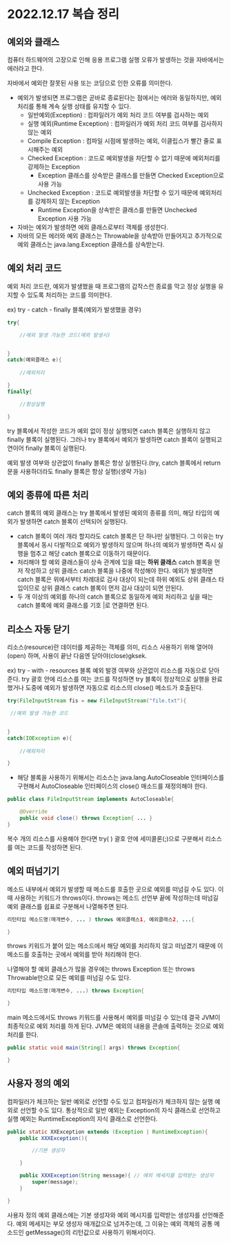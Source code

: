 # 2022.12.17 복습 정리

## 예외와 클래스
컴퓨터 하드웨어의 고장으로 인해 응용 프로그램 실행 오류가 발생하는 것을 자바에서는 에러라고 한다.

자바에서 예외란 잘못된 사용 또는 코딩으로 인한 오류를 의미한다.

-   예외가 발생되면 프로그램은 곧바로 종료된다는 점에서는 에러와 동일하지만, 예외 처리를 통해 계속 실행 상태를 유지할 수 있다.
    - 일반예외(Exception) : 컴파일러가 예외 처리 코드 여부를 검사하는 예외
    - 실행 예외(Runtime Exception) : 컴파일러가 예외 처리 코드 여부를 검사하지 않는 예외
    - Compile Exception : 컴파일 시점에 발생하는 예외, 이클립스가 빨간 줄로 표시해주는 예외
    - Checked Exception : 코드로 예외발생을 차단할 수 없기 때문에 예외처리를 강제하는 Exception
      - Exception 클래스를 상속받은 클래스를 만들면 Checked Exception으로 사용 가능
    - Unchecked Exception : 코드로 예외발생을 차단할 수 있기 때문에 예외처리를 강제하지 않는 Exception
        - Runtime Exception을 상속받은 클래스를 만들면 Unchecked Exception 사용 가능
- 자바는 예외가 발생하면 에외 클래스로부터 객체를 생성한다.
- 자바의 모든 에러와 예외 클래스는 Throwable을 상속받아 만들어지고 추가적으로 예외 클래스는 java.lang.Exception 클래스를 상속받는다.

## 예외 처리 코드 
예외 처리  코드란, 예외가 발생했을 때 프로그램의 갑작스런 종료를 막고 정상 실행을 유지할 수 있도록 처리하는 코드를 의미한다.

ex) try - catch - finally 블록(예외가 발생했을 경우)
```Java
try{

    //예외 발생 가능한 코드(예외 발생시)


}
catch(예외클래스 e){
    
    //예외처리

}
finally{

    //항상실행

}

```

try 블록에서 작성한 코드가 예외 없이 정상 실행되면 catch 블록은 실행하지 않고 finally 블록이 실행된다. 그러나 try 블록에서 예외가 발생하면 catch 블록이 실행되고 연이어 finally 블록이 실행된다. 

예외 발생 여부와 상관없이 finally 블록은 항상 실행된다.(try, catch 블록에서 return문을 사용하더라도 finally 블록은 항상 실행)(생략 가능)


## 예외 종류에 따른 처리 
catch 블록의 예외 클래스는 try 블록에서 발생된 예외의 종류를 의미, 해당 타입의 예외가 발생하면 catch 블록이 선택되어 실행된다.
- catch 블록이 여러 개라 할지라도 catch 블록은 단 하나만 실행된다. 그 이유는 try 블록에서 동시 다발적으로 예외가 발생하지 않으며 하나의 예외가 발생하면 즉시 실행을 멈추고 해당 catch 블록으로 이동하기 때문이다.
- 처리해야 할 예외 클래스들이 상속 관계에 있을 떄는 **하위 클래스** catch 블록을 먼저 작성하고 상위 클래스 catch 블록을 나중에 작성해야 한다. 예외가 발생하면 catch 블록은 위에서부터 차례대로 검사 대상이 되는데 하위 예외도 상위 클래스 타입이므로 상위 클래스 catch 블록이 먼저 검사 대상이 되면 안된다.
- 두 개 이상의 예외를 하나의 catch 블록으로 동일하게 예외 처리하고 싶을 때는 catch 블록에 예외 클래스를 기호 |로 연결하면 된다.

## 리소스 자동 닫기 
리소스(resource)란 데이터를 제공하는 객체를 의미, 리소스 사용하기 위해 열어야(open) 하며, 사용이 끝난 다음엔 닫아야(close)gksek.

ex) try - with - resources 블록
예외 발갱 여부와 상관없이 리소스를 자동으로 닫아준다. try 괄호 안에 리소스를 여는 코드를 작성하면 try 블록이 정상적으로 실행을 완료했거나 도중에 예외가 발생하면 자동으로 리소스의 close() 메소드가 호출된다.

```Java
try(FileInputStream fis = new FileInputStream("file.txt"){

 //예외 발생 가능한 코드


}
catch(IOException e){
    
    //예외처리

}

```

- 해당 블록을 사용하기 위해서는 리소스는 java.lang.AutoCloseable 인터페이스를 구현해서 AutoCloseable 인터페이스의 close() 매소드를 재정의해야 한다.

```Java
public class FileInputStream implements AutoCloseable{

    @Override
    public void close() throws Exception{ ... }
}

```
복수 개의 리소스를 사용해야 한다면 try( ) 괄호 안에 세미콜론(;)으로 구분해서 리소스를 여는 코드를 작성하면 된다.


## 예외 떠넘기기
메소드 내부에서 예외가 발생할 때 메소드를 호출한 곳으로 예외를 떠넘길 수도 있다. 이때 사용하는 키워드가 throws이다. throws는 메소드 선언부 끝에 작성하는데 떠넘길 예외 클래스를 쉽표로 구분해서 나열해주면 된다.

```Java
리턴타입 메소드명(매개변수, ... ) throws 예외클래스1, 예외클래스2, ...{

}

```

throws 키워드가 붙어 있는 메소드에서 해당 예외를 처리하지 않고 떠넘겼기 때문에 이 메소드를 호출하는 곳에서 예외를 받아 처리해야 한다.

나열해야 할 예외 클래스가 많을 경우에는 throws Exception 또는 throws Throwable만으로 모든 예외를 떠넘길 수도 있다.

```Java
리턴타입 메소드명(매개변수, ...) throws Exception{

}

```

main 메소드에서도 throws 키워드를 사용해서 예외를 떠넘길 수 있는데 결국 JVM이 최종적으로 예외 처리를 하게 된다. JVM은 예외의 내용을 콘솔에 출력하는 것으로 예외 처리를 한다.

```Java
public static void main(String[] args) throws Exception{

}

```

## 사용자 정의 예외
컴파일러가 체크하는 일반 예외로 선언할 수도 있고 컴파일러가 체크하지 않는 실행 예외로 선언할 수도 있다. 통상적으로 일반 예외는 Exception의 자식 클래스로 선언하고 실행 예외는 RuntimeException의 자식 클래스로 선언한다.

```Java
public static XXException extends (Exception | RuntimeException){ 
    public XXXException(){

        //기본 생성자

    }

    public XXXException(String message){ // 예외 메세지를 입력받는 생성자 
        super(message);
    }

}

```

사용자 정의 예외 클래스에는 기본 생성자와 예외 메시지를 입력받는 생성자를 선언해준다. 예외 메세지는 부모 생성자 매개값으로 넘겨주는데, 그 이유는 예외 객체의 공통 메소드인 getMessage()의 리턴값으로 사용하기 위해서이다.







